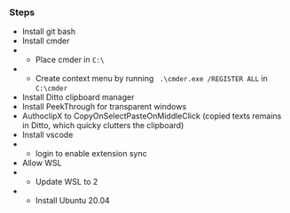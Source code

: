 ### Steps
* Install git bash
* Install cmder
* * Place cmder in `C:\`
* * Create context menu by running ` .\cmder.exe /REGISTER ALL` in `C:\cmder`
* Install Ditto clipboard manager
* Install PeekThrough for transparent windows
* AuthoclipX to CopyOnSelectPasteOnMiddleClick (copied texts remains in Ditto, which quicky clutters the clipboard)
* Install vscode
* * login to enable extension sync
* Allow WSL
* * Update WSL to 2
* * Install Ubuntu 20.04
